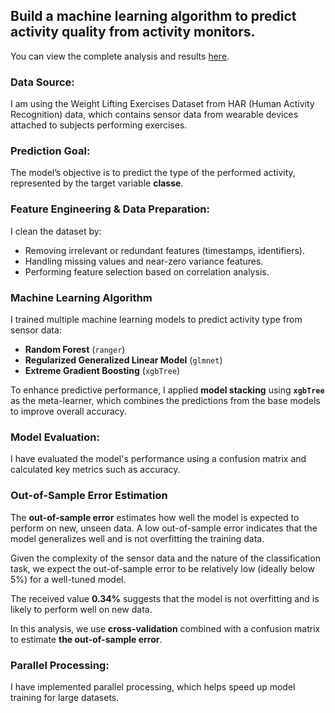 ## Build a machine learning algorithm to predict activity quality from activity monitors. 
You can view the complete analysis and results [here](https://msholk.github.io/ml_final_project/ML_Final_Predictions.html).

### Data Source:

I am using the Weight Lifting Exercises Dataset from HAR (Human Activity Recognition) data, which contains sensor data from wearable devices attached to subjects performing exercises.

### Prediction Goal:

The model’s objective is to predict the type of the performed activity, represented by the target variable **classe**.

### Feature Engineering & Data Preparation:

I clean the dataset by:
 - Removing irrelevant or redundant features (timestamps, identifiers).
 - Handling missing values and near-zero variance features.
 - Performing feature selection based on correlation analysis.

### Machine Learning Algorithm

I trained multiple machine learning models to predict activity type from sensor data:

- **Random Forest** (`ranger`)
- **Regularized Generalized Linear Model** (`glmnet`)
- **Extreme Gradient Boosting** (`xgbTree`)

To enhance predictive performance, I applied **model stacking** using **`xgbTree`** as the meta-learner, which combines the predictions from the base models to improve overall accuracy.


### Model Evaluation:

I have evaluated the model's performance using a confusion matrix and calculated key metrics such as accuracy.

### Out-of-Sample Error Estimation

The **out-of-sample error** estimates how well the model is expected to perform on new, unseen data. A low out-of-sample error indicates that the model generalizes well and is not overfitting the training data.

Given the complexity of the sensor data and the nature of the classification task, we expect the out-of-sample error to be relatively low (ideally below 5%) for a well-tuned model.

The received value  **0.34%** suggests that the model is not overfitting and is likely to perform well on new data.

In this analysis, we use **cross-validation** combined with a confusion matrix to estimate **the out-of-sample error**. 



### Parallel Processing:

I have implemented parallel processing, which helps speed up model training for large datasets.
